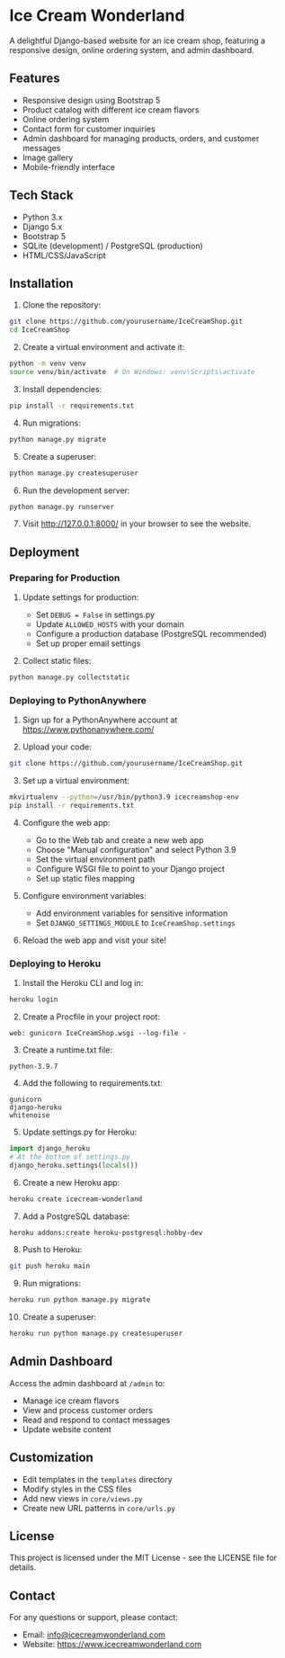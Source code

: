 # Ice Cream Wonderland

A delightful Django-based website for an ice cream shop, featuring a responsive design, online ordering system, and admin dashboard.

## Features

- Responsive design using Bootstrap 5
- Product catalog with different ice cream flavors
- Online ordering system
- Contact form for customer inquiries
- Admin dashboard for managing products, orders, and customer messages
- Image gallery
- Mobile-friendly interface

## Tech Stack

- Python 3.x
- Django 5.x
- Bootstrap 5
- SQLite (development) / PostgreSQL (production)
- HTML/CSS/JavaScript

## Installation

1. Clone the repository:
```bash
git clone https://github.com/yourusername/IceCreamShop.git
cd IceCreamShop
```

2. Create a virtual environment and activate it:
```bash
python -m venv venv
source venv/bin/activate  # On Windows: venv\Scripts\activate
```

3. Install dependencies:
```bash
pip install -r requirements.txt
```

4. Run migrations:
```bash
python manage.py migrate
```

5. Create a superuser:
```bash
python manage.py createsuperuser
```

6. Run the development server:
```bash
python manage.py runserver
```

7. Visit http://127.0.0.1:8000/ in your browser to see the website.

## Deployment

### Preparing for Production

1. Update settings for production:
   - Set `DEBUG = False` in settings.py
   - Update `ALLOWED_HOSTS` with your domain
   - Configure a production database (PostgreSQL recommended)
   - Set up proper email settings

2. Collect static files:
```bash
python manage.py collectstatic
```

### Deploying to PythonAnywhere

1. Sign up for a PythonAnywhere account at https://www.pythonanywhere.com/

2. Upload your code:
```bash
git clone https://github.com/yourusername/IceCreamShop.git
```

3. Set up a virtual environment:
```bash
mkvirtualenv --python=/usr/bin/python3.9 icecreamshop-env
pip install -r requirements.txt
```

4. Configure the web app:
   - Go to the Web tab and create a new web app
   - Choose "Manual configuration" and select Python 3.9
   - Set the virtual environment path
   - Configure WSGI file to point to your Django project
   - Set up static files mapping

5. Configure environment variables:
   - Add environment variables for sensitive information
   - Set `DJANGO_SETTINGS_MODULE` to `IceCreamShop.settings`

6. Reload the web app and visit your site!

### Deploying to Heroku

1. Install the Heroku CLI and log in:
```bash
heroku login
```

2. Create a Procfile in your project root:
```
web: gunicorn IceCreamShop.wsgi --log-file -
```

3. Create a runtime.txt file:
```
python-3.9.7
```

4. Add the following to requirements.txt:
```
gunicorn
django-heroku
whitenoise
```

5. Update settings.py for Heroku:
```python
import django_heroku
# At the bottom of settings.py
django_heroku.settings(locals())
```

6. Create a new Heroku app:
```bash
heroku create icecream-wonderland
```

7. Add a PostgreSQL database:
```bash
heroku addons:create heroku-postgresql:hobby-dev
```

8. Push to Heroku:
```bash
git push heroku main
```

9. Run migrations:
```bash
heroku run python manage.py migrate
```

10. Create a superuser:
```bash
heroku run python manage.py createsuperuser
```

## Admin Dashboard

Access the admin dashboard at `/admin` to:
- Manage ice cream flavors
- View and process customer orders
- Read and respond to contact messages
- Update website content

## Customization

- Edit templates in the `templates` directory
- Modify styles in the CSS files
- Add new views in `core/views.py`
- Create new URL patterns in `core/urls.py`

## License

This project is licensed under the MIT License - see the LICENSE file for details.

## Contact

For any questions or support, please contact:
- Email: info@icecreamwonderland.com
- Website: https://www.icecreamwonderland.com